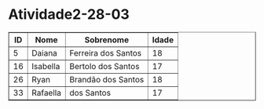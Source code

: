 # Atividade2-28-03

<table border="1">
  <tr>
    <th>ID</th>
    <th>Nome</th>
    <th>Sobrenome</th>
    <th>Idade</th>
  </tr>
  <tr>
    <td>5</td>
    <td>Daiana</td>
    <td>Ferreira dos Santos</td>
    <td>18</td>
  </tr>
  <tr>
    <td>16</td>
    <td>Isabella</td>
    <td>Bertolo 	dos Santos</td>
    <td>17</td>
  </tr>
  <tr>
    <td>26</td>
    <td>Ryan</td>
    <td>Brandão dos Santos</td>
    <td>18</td>
  </tr>
  <tr>
    <td>33</td>
    <td>Rafaella</td>
    <td>dos Santos</td>
    <td>17</td>
  </tr>
</table>
